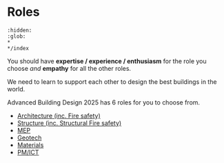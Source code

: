 # Roles
```{toctree}
:hidden:
:glob:
*
*/index
```


You should have **expertise / experience / enthusiasm** for the role you choose *and* **empathy** for all the other roles. 

We need to learn to support each other to design the best buildings in the world.

Advanced Building Design 2025 has 6 roles for you to choose from.

* [Architecture (inc. Fire safety)](Architecture)
* [Structure  (inc. Structural Fire safety)](Structure)
* [MEP](MEP)
* [Geotech](Geotech)
* [Materials](Materials)
* [PM/ICT](PM-ICT)


<!-- 2025 

arch
 space allocation
 facade design
 building form
mep
 comfort and energt use
structure
 structural safety
materials
 guidance on materials to other subjects
 dgnb lite reporting
pm
 costs
 schedule
 it/ bio confirmance


--->
